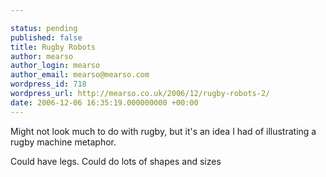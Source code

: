 ```yaml
---

status: pending
published: false
title: Rugby Robots
author: mearso
author_login: mearso
author_email: mearso@mearso.com
wordpress_id: 718
wordpress_url: http://mearso.co.uk/2006/12/rugby-robots-2/
date: 2006-12-06 16:35:19.000000000 +00:00
---
```

Might not look much to do with rugby, but it's an idea I had of illustrating a rugby machine metaphor.

Could have legs. Could do lots of shapes and sizes
